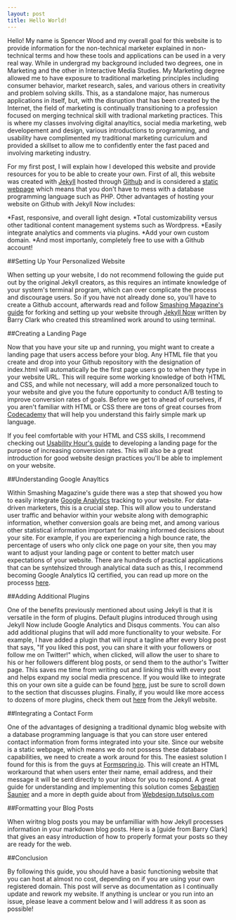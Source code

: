 ```yaml
---
layout: post
title: Hello World!
---
```


Hello! My name is Spencer Wood and my overall goal for this website is to provide information for the non-technical marketer explained in non-technical terms and how these tools and applications can be used in a very real way. While in undergrad my background included two degrees, one in Marketing and the other in Interactive Media Studies. My Marketing degree allowed me to have exposure to traditional marketing principles including consumer behavior, market research, sales, and various others in creativity and problem solving skills. This, as a standalone major, has numerous applications in itself, but, with the disruption that has been created by the Internet, the field of marketing is continually transitioning to a profession focused on merging technical skill with tradional marketing practices. This is where my classes involving digital anayltics, social media marketing, web developement and design, various introductions to programming, and usability have complimented my traditional marketing curriculum and provided a skillset to allow me to confidently enter the fast paced and involving marketing industry. 

For my first post, I will explain how I developed this website and provide resources for you to be able to create your own. First of all, this website was created with [Jekyll](https://jekyllrb.com/) hosted through [Github](https://github.com/) and is considered a [static webpage](https://en.wikipedia.org/wiki/Static_web_page) which means that you don't have to mess with a database programming language such as PHP. Other advantages of hosting your website on Github with Jekyll Now includes:

*Fast, responsive, and overall light design.
*Total customizability versus other taditional content management systems such as Wordpress.
*Easily integrate analytics and comments via plugins.
*Add your own custom domain.
*And most importanly, completely free to use with a Github account!

##Setting Up Your Personalized Website

When setting up your website, I do not recommend following the guide put out by the original Jekyll creators, as this requires an intimate knowledge of your system's terminal program, which can over complicate the process and discourage users. So if you have not already done so, you'll have to create a Github account, afterwards read and follow [Smashing Magazine's guide](http://www.smashingmagazine.com/2014/08/build-blog-jekyll-github-pages/#1-fork-a-starting-point) for forking and setting up your website through [Jekyll Now](http://www.jekyllnow.com/about/) written by Barry Clark who created this streamlined work around to using terminal. 

##Creating a Landing Page

Now that you have your site up and running, you might want to create a landing page that users access before your blog. Any HTML file that you create and drop into your Github repository with the designation of index.html will automatically be the first page users go to when they type in your website URL. This will require some working knowledge of both HTML and CSS, and while not necessary, will add a more personalized touch to your website and give you the future opportunity to conduct A/B testing to improve conversion rates of goals. Before we get to ahead of ourselves, if you aren't familiar with HTML or CSS there are tons of great courses from [Codecademy](www.codecademy.com) that will help you understand this fairly simple mark up language.

If you feel comfortable with your HTML and CSS skills, I recommend checking out [Usability Hour's guide](http://usabilityhour.com/landing-page-design/) to developing a landing page for the purpose of increasing conversion rates. This will also be a great introduction for good website design practices you'll be able to implement on your website.

##Understanding Google Anayltics

Within Smashing Magazine's guide there was a step that showed you how to easily integrate [Google Analytics](www.google.com/analytics) tracking to your website. For data-driven marketers, this is a crucial step. This will allow you to understand user traffic and behavior within your website along with demographic information, whether conversion goals are being met, and among various other statistical information important for making informed decisions about your site. For example, if you are experiencing a high bounce rate, the percentage of users who only click one page on your site, then you may want to adjust your landing page or content to better match user expectations of your website. There are hundreds of practical applications that can be syntehsized through analytical data such as this, I recommend becoming Google Analytics IQ certified, you can read up more on the processs [here](https://support.google.com/partners/answer/6089738?hl=en).

##Adding Additional Plugins

One of the benefits previously mentioned about using Jekyll is that it is versatile in the form of plugins. Default plugins introduced through using Jekyll Now include Google Analytics and Disqus comments. You can also add additional plugins that will add more functionality to your website. For example, I have added a plugin that will input a tagline after every blog post that says, "If you liked this post, you can share it with your followers or follow me on Twitter!" which, when clicked, will allow the user to share to his or her followers different blog posts, or send them to the author's Twitter page. This saves me time from writing out and linking this with every post and helps expand my social media prescence. If you would like to integrate this on your own site a guide can be found [here](http://joshualande.com/jekyll-github-pages-poole/), just be sure to scroll down to the section that discusses plugins. Finally, if you would like more access to dozens of more plugins, check them out [here](http://jekyllrb.com/docs/plugins/#converters-1) from the Jekyll website.

##Integrating a Contact Form

One of the advantages of designing a traditional dynamic blog website with a database programming language is that you can store user entered contact information from forms integrated into your site. Since our website is a static webpage, which means we do not possess these database capabilities, we need to create a work around for this. The easiest solution I found for this is from the guys at [Formspring.io](www.formspring.io). This will create an HTML workaround that when users enter their name, email address, and their message it will be sent directly to your inbox for you to respond. A great guide for understanding and implementing this solution comes [Sebastien Saunier](http://sebastien.saunier.me/blog/2014/04/15/you-do-not-need-a-database-for-your-contact-form.html) and a more in depth guide about from [Webdesign.tutsplus.com](http://webdesign.tutsplus.com/tutorials/quick-tip-add-a-formspree-form-to-your-static-sites--cms-23870)

##Formatting your Blog Posts

When wiritng blog posts you may be unfamilliar with how Jekyll processes information in your markdown blog posts. Here is a [guide from Barry Clark] that gives an easy introduction of how to properly format your posts so they are ready for the web.

##Conclusion

By following this guide, you should have a basic functioning website that you can host at almost no cost, depending on if you are using your own registered domain. This post will serve as documentation as I continually update and rework my website. If anything is unclear or you run into an issue, please leave a comment below and I will address it as soon as possible!
